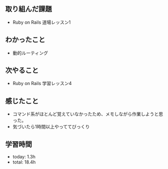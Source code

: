 ## 取り組んだ課題
- Ruby on Rails 道場レッスン1

## わかったこと
- 動的ルーティング
   
## 次やること
- Ruby on Rails 学習レッスン4

## 感じたこと
- コマンド系がほとんど覚えていなかったため、メモしながら作業しようと思った。
- 気づいたら1時間以上やっててびっくり

## 学習時間
- today: 1.3h
- total: 18.4h
